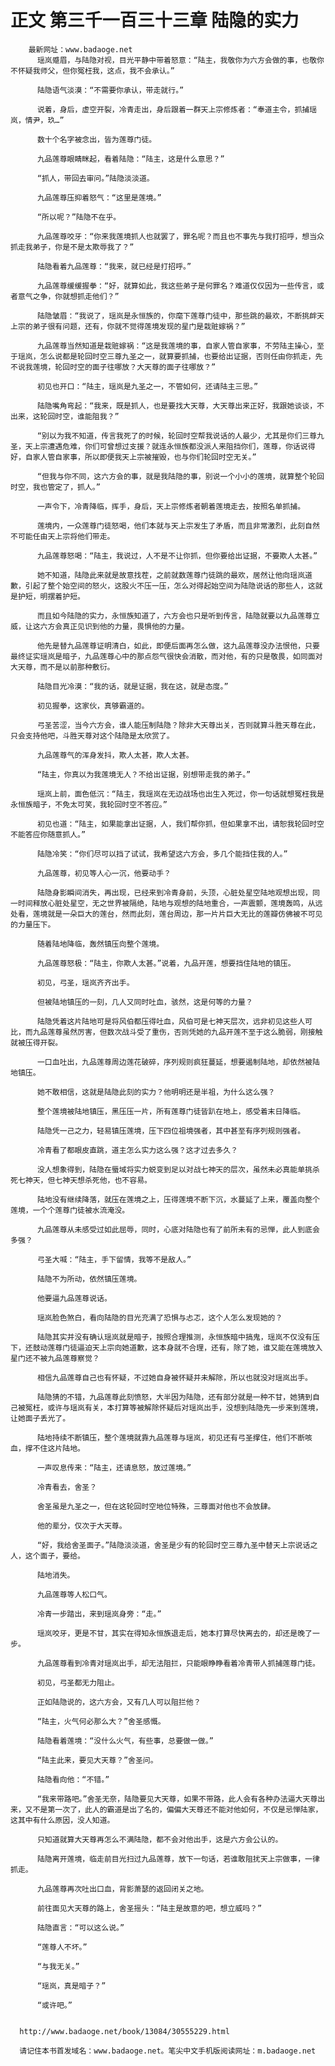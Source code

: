 # 正文 第三千一百三十三章 陆隐的实力
        最新网址：www.badaoge.net
          瑶岚蹙眉，与陆隐对视，目光平静中带着怒意：“陆主，我敬你为六方会做的事，也敬你不怀疑我师父，但你冤枉我，这点，我不会承认。”
      
          陆隐语气淡漠：“不需要你承认，带走就行。”
      
          说着，身后，虚空开裂，冷青走出，身后跟着一群天上宗修炼者：“奉道主令，抓捕瑶岚，情尹，玖…”
      
          数十个名字被念出，皆为莲尊门徒。
      
          九品莲尊眼睛眯起，看着陆隐：“陆主，这是什么意思？”
      
          “抓人，带回去审问。”陆隐淡淡道。
      
          九品莲尊压抑着怒气：“这里是莲境。”
      
          “所以呢？”陆隐不在乎。
      
          九品莲尊咬牙：“你来我莲境抓人也就罢了，罪名呢？而且也不事先与我打招呼，想当众抓走我弟子，你是不是太欺辱我了？”
      
          陆隐看着九品莲尊：“我来，就已经是打招呼。”
      
          九品莲尊缓缓握拳：“好，就算如此，我这些弟子是何罪名？难道仅仅因为一些传言，或者意气之争，你就想抓走他们？”
      
          陆隐皱眉：“我说了，瑶岚是永恒族的，你麾下莲尊门徒中，那些跳的最欢，不断挑衅天上宗的弟子很有问题，还有，你就不觉得莲境发现的星门是栽赃嫁祸？”
      
          九品莲尊当然知道是栽赃嫁祸：“这是我莲境的事，自家人管自家事，不劳陆主操心，至于瑶岚，怎么说都是轮回时空三尊九圣之一，就算要抓捕，也要给出证据，否则任由你抓走，先不说我莲境，轮回时空的面子往哪放？大天尊的面子往哪放？”
      
          初见也开口：“陆主，瑶岚是九圣之一，不管如何，还请陆主三思。”
      
          陆隐嘴角弯起：“我来，既是抓人，也是要找大天尊，大天尊出来正好，我跟她谈谈，不出来，这轮回时空，谁能阻我？”
      
          “别以为我不知道，传言我死了的时候，轮回时空帮我说话的人最少，尤其是你们三尊九圣，天上宗遭遇危难，你们可曾想过支援？就连永恒族都没派人来阻挡你们，莲尊，你话说得好，自家人管自家事，所以即便我天上宗被摧毁，也与你们轮回时空无关。”
      
          “但我与你不同，这六方会的事，就是我陆隐的事，别说一个小小的莲境，就算整个轮回时空，我也管定了，抓人。”
      
          一声令下，冷青降临，挥手，身后，天上宗修炼者朝着莲境走去，按照名单抓捕。
      
          莲境内，一众莲尊门徒怒喝，他们本就与天上宗发生了矛盾，而且非常激烈，此刻自然不可能任由天上宗将他们带走。
      
          九品莲尊怒喝：“陆主，我说过，人不是不让你抓，但你要给出证据，不要欺人太甚。”
      
          她不知道，陆隐此来就是故意找茬，之前就数莲尊门徒跳的最欢，居然让他向瑶岚道歉，引起了整个始空间的怒火，这股火不压一压，怎么对得起始空间为陆隐说话的那些人，这就是护短，明摆着护短。
      
          而且如今陆隐的实力，永恒族知道了，六方会也只是听到传言，陆隐就要以九品莲尊立威，让这六方会真正见识到他的力量，畏惧他的力量。
      
          他先是替九品莲尊证明清白，如此，即便后面再怎么做，这九品莲尊没办法恨他，只要最终证实瑶岚是暗子，九品莲尊心中的那点怨气很快会消散，而对他，有的只是敬畏，如同面对大天尊，而不是以前那种敷衍。
      
          陆隐目光冷漠：“我的话，就是证据，我在这，就是态度。”
      
          初见握拳，这家伙，真够霸道的。
      
          弓圣苦涩，当今六方会，谁人能压制陆隐？除非大天尊出关，否则就算斗胜天尊在此，只会支持他吧，斗胜天尊对这个陆隐是太欣赏了。
      
          九品莲尊气的浑身发抖，欺人太甚，欺人太甚。
      
          “陆主，你真以为我莲境无人？不给出证据，别想带走我的弟子。”
      
          瑶岚上前，面色低沉：“陆主，我瑶岚在无边战场也出生入死过，你一句话就想冤枉我是永恒族暗子，不免太可笑，我轮回时空不答应。”
      
          初见也道：“陆主，如果能拿出证据，人，我们帮你抓，但如果拿不出，请恕我轮回时空不能答应你随意抓人。”
      
          陆隐冷笑：“你们尽可以挡了试试，我希望这六方会，多几个能挡住我的人。”
      
          九品莲尊，初见等人心一沉，他要动手？
      
          陆隐身影瞬间消失，再出现，已经来到冷青身前，头顶，心脏处星空陆地观想出现，同一时间释放心脏处星空，无之世界被隔绝，陆地与观想的陆地重合，一声震颤，莲境轰鸣，从远处看，莲境就是一朵巨大的莲台，然而此刻，莲台周边，那一片片巨大无比的莲瓣仿佛被不可见的力量压下。
      
          随着陆地降临，轰然镇压向整个莲境。
      
          九品莲尊怒极：“陆主，你欺人太甚。”说着，九品开莲，想要挡住陆地的镇压。
      
          初见，弓圣，瑶岚齐齐出手。
      
          但被陆地镇压的一刻，几人又同时吐血，骇然，这是何等的力量？
      
          陆隐凭着这片陆地可是将风伯都压得吐血，风伯可是七神天层次，远非初见这些人可比，而九品莲尊虽然厉害，但数次战斗受了重伤，否则凭她的九品开莲不至于这么脆弱，刚接触就被压得开裂。
      
          一口血吐出，九品莲尊周边莲花破碎，序列规则疯狂蔓延，想要遏制陆地，却依然被陆地镇压。
      
          她不敢相信，这就是陆隐此刻的实力？他明明还是半祖，为什么这么强？
      
          整个莲境被陆地镇压，黑压压一片，所有莲尊门徒皆趴在地上，感受着末日降临。
      
          陆隐凭一己之力，轻易镇压莲境，压下四位祖境强者，其中甚至有序列规则强者。
      
          冷青看了都眼皮直跳，道主怎么实力这么强？这才过去多久？
      
          没人想象得到，陆隐在蜃域将实力蜕变到足以对战七神天的层次，虽然未必真能单挑杀死七神天，但七神天想杀死他，也不容易。
      
          陆地没有继续降落，就压在莲境之上，压得莲境不断下沉，水蔓延了上来，覆盖向整个莲境，一个个莲尊门徒被水流淹没。
      
          九品莲尊从未感受过如此屈辱，同时，心底对陆隐也有了前所未有的忌惮，此人到底会多强？
      
          弓圣大喊：“陆主，手下留情，我等不是敌人。”
      
          陆隐不为所动，依然镇压莲境。
      
          他要逼九品莲尊说话。
      
          瑶岚脸色煞白，看向陆隐的目光充满了恐惧与忐忑，这个人怎么发现她的？
      
          陆隐其实并没有确认瑶岚就是暗子，按照合理推测，永恒族暗中搞鬼，瑶岚不仅没有压下，还鼓动莲尊门徒逼迫天上宗向她道歉，这本身就不合理，还有，除了她，谁又能在莲境放入星门还不被九品莲尊察觉？
      
          相信九品莲尊自己也有怀疑，不过她自身被怀疑并未解除，所以也就没对瑶岚出手。
      
          陆隐猜的不错，九品莲尊此刻愤怒，大半因为陆隐，还有部分就是一种不甘，她猜到自己被冤枉，或许与瑶岚有关，本打算等被解除怀疑后对瑶岚出手，没想到陆隐先一步来到莲境，让她面子丢光了。
      
          陆地持续不断镇压，整个莲境就靠九品莲尊与瑶岚，初见还有弓圣撑住，他们不断咳血，撑不住这片陆地。
      
          一声叹息传来：“陆主，还请息怒，放过莲境。”
      
          冷青看去，舍圣？
      
          舍圣虽是九圣之一，但在这轮回时空地位特殊，三尊面对他也不会放肆。
      
          他的辈分，仅次于大天尊。
      
          “好，我给舍圣面子。”陆隐淡淡道，舍圣是少有的轮回时空三尊九圣中替天上宗说话之人，这个面子，要给。
      
          陆地消失。
      
          九品莲尊等人松口气。
      
          冷青一步踏出，来到瑶岚身旁：“走。”
      
          瑶岚咬牙，更是不甘，其实在得知永恒族退走后，她本打算尽快离去的，却还是晚了一步。
      
          九品莲尊看到冷青对瑶岚出手，却无法阻拦，只能眼睁睁看着冷青带人抓捕莲尊门徒。
      
          初见，弓圣都无力阻止。
      
          正如陆隐说的，这六方会，又有几人可以阻拦他？
      
          “陆主，火气何必那么大？”舍圣感慨。
      
          陆隐看着莲境：“没什么火气，有些事，总要做一做。”
      
          “陆主此来，要见大天尊？”舍圣问。
      
          陆隐看向他：“不错。”
      
          “我来带路吧。”舍圣无奈，陆隐要见大天尊，如果不带路，此人会有各种办法逼大天尊出来，又不是第一次了，此人的霸道是出了名的，偏偏大天尊还不能对他如何，不仅是忌惮陆家，这其中有什么原因，没人知道。
      
          只知道就算大天尊再怎么不满陆隐，都不会对他出手，这是六方会公认的。
      
          陆隐离开莲境，临走前目光扫过九品莲尊，放下一句话，若谁敢阻扰天上宗做事，一律抓走。
      
          九品莲尊再次吐出口血，背影萧瑟的返回闭关之地。
      
          前往面见大天尊的路上，舍圣摇头：“陆主是故意的吧，想立威吗？”
      
          陆隐直言：“可以这么说。”
      
          “莲尊人不坏。”
      
          “与我无关。”
      
          “瑶岚，真是暗子？”
      
          “或许吧。”
      
      
      http://www.badaoge.net/book/13084/30555229.html
      
      请记住本书首发域名：www.badaoge.net。笔尖中文手机版阅读网址：m.badaoge.net